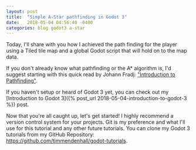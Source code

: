 ```yaml
---
layout: post
title:  "Simple A-Star pathfinding in Godot 3"
date:   2018-05-04 04:56:40 -0400
categories: blog godot3 a-star
---
```


Today, I'll share with you how I achieved the path finding for the player
using a Tiled tile map and a global Godot script that will hold on to the map
data.

If you don't already know what pathfinding or the A* algorithm is, I'd suggest
starting with this quick read by Johann Fradj: ["Introduction to Pathfinding"](https://www.raywenderlich.com/4946/introduction-to-a-pathfinding).

If you haven't setup or heard of Godot 3 yet, you can check out my [Introduction to Godot
3]({% post_url 2018-05-04-introduction-to-godot-3 %}) post.

Now that you're all caught up, let's get started!  I highly recommend a version
control system for your projects.  Git is my preference and what I'll use for
this tutorial and any other future tutorials.  You can clone my Godot 3
tutorials from my GitHub Repository: <https://github.com/timmendenhall/godot-tutorials>.

